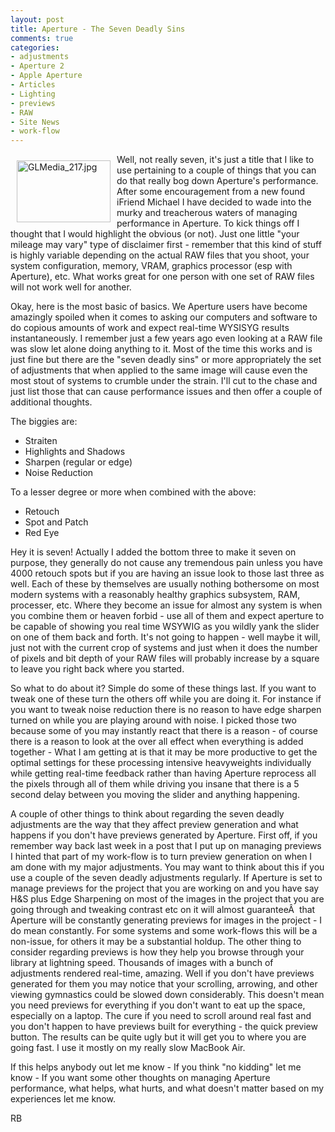 ```yaml
---
layout: post
title: Aperture - The Seven Deadly Sins
comments: true
categories:
- adjustments
- Aperture 2
- Apple Aperture
- Articles
- Lighting
- previews
- RAW
- Site News
- work-flow
---
```

<a rel="lightbox" href="/wp-content/uploads/2009/01/GLMedia_217.jpg"><img title="GLMedia_217.jpg" src="/wp-content/uploads/2009/01/.thumbs/.GLMedia_217.jpg" border="0" alt="GLMedia_217.jpg" hspace="10" vspace="10" width="150" height="99" align="left" /></a>Well, not really seven, it's just a title that I like to use pertaining to a couple of things that you can do that really bog down Aperture's performance. After some encouragement from a new found iFriend Michael I have decided to wade into the murky and treacherous waters of managing performance in Aperture. To kick things off I thought that I would highlight the obvious (or not). Just one little "your mileage may vary" type of disclaimer first - remember that this kind of stuff is highly variable depending on the actual RAW files that you shoot, your system configuration, memory, VRAM, graphics processor (esp with Aperture), etc. What works great for one person with one set of RAW files will not work well for another.<!--more-->

Okay, here is the most basic of basics. We Aperture users have become amazingly spoiled when it comes to asking our computers and software to do copious amounts of work and expect real-time WYSISYG results instantaneously. I remember just a few years ago even looking at a RAW file was slow let alone doing anything to it. Most of the time this works and is just fine but there are the "seven deadly sins" or more appropriately the set of adjustments that when applied to the same image will cause even the most stout of systems to crumble under the strain. I'll cut to the chase and just list those that can cause performance issues and then offer a couple of additional thoughts.

The biggies are:
<ul>
	<li> Straiten</li>
	<li> Highlights and Shadows</li>
	<li> Sharpen (regular or edge)</li>
	<li> Noise Reduction</li>
</ul>
To a lesser degree or more when combined with the above:
<ul>
	<li> Retouch</li>
	<li> Spot and Patch</li>
	<li> Red Eye</li>
</ul>
Hey it is seven! Actually I added the bottom three to make it seven on purpose, they generally do not cause any tremendous pain unless you have 4000 retouch spots but if you are having an issue look to those last three as well. Each of these by themselves are usually nothing bothersome on most modern systems with a reasonably healthy graphics subsystem, RAM, processer, etc. Where they become an issue for almost any system is when you combine them or heaven forbid - use all of them and expect aperture to be capable of showing you real time WSYWIG as you wildly yank the slider on one of them back and forth. It's not going to happen - well maybe it will, just not with the current crop of systems and just when it does the number of pixels and bit depth of your RAW files will probably increase by a square to leave you right back where you started.

So what to do about it? Simple do some of these things last. If you want to tweak one of these turn the others off while you are doing it. For instance if you want to tweak noise reduction there is no reason to have edge sharpen turned on while you are playing around with noise. I picked those two because some of you may instantly react that there is a reason - of course there is a reason to look at the over all effect when everything is added together - What I am getting at is that it may be more productive to get the optimal settings for these processing intensive heavyweights individually while getting real-time feedback rather than having Aperture reprocess all the pixels through all of them while driving you insane that there is a 5 second delay between you moving the slider and anything happening.

A couple of other things to think about regarding the seven deadly adjustments are the way that they affect preview generation and what happens if you don't have previews generated by Aperture. First off, if you remember way back last week in a post that I put up on managing previews I hinted that part of my work-flow is to turn preview generation on when I am done with my major adjustments. You may want to think about this if you use a couple of the seven deadly adjustments regularly. If Aperture is set to manage previews for the project that you are working on and you have say H&amp;S plus Edge Sharpening on most of the images in the project that you are going through and tweaking contrast etc on it will almost guaranteeÂ  that Aperture will be constantly generating previews for images in the project - I do mean constantly. For some systems and some work-flows this will be a non-issue, for others it may be a substantial holdup. The other thing to consider regarding previews is how they help you browse through your library at lightning speed. Thousands of images with a bunch of adjustments rendered real-time, amazing. Well if you don't have previews generated for them you may notice that your scrolling, arrowing, and other viewing gymnastics could be slowed down considerably. This doesn't mean you need previews for everything if you don't want to eat up the space, especially on a laptop. The cure if you need to scroll around real fast and you don't happen to have previews built for everything - the quick preview button. The results can be quite ugly but it will get you to where you are going fast. I use it mostly on my really slow MacBook Air.

If this helps anybody out let me know - If you think "no kidding" let me know - If you want some other thoughts on managing Aperture performance, what helps, what hurts, and what doesn't matter based on my experiences let me know.

RB